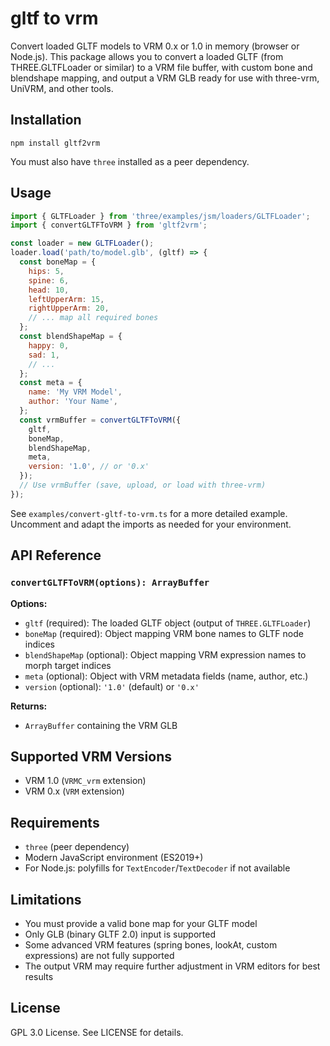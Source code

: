 # gltf to vrm

Convert loaded GLTF models to VRM 0.x or 1.0 in memory (browser or Node.js). This package allows you to convert a loaded GLTF (from THREE.GLTFLoader or similar) to a VRM file buffer, with custom bone and blendshape mapping, and output a VRM GLB ready for use with three-vrm, UniVRM, and other tools.

## Installation

```
npm install gltf2vrm
```

You must also have `three` installed as a peer dependency.

## Usage

```js
import { GLTFLoader } from 'three/examples/jsm/loaders/GLTFLoader';
import { convertGLTFToVRM } from 'gltf2vrm';

const loader = new GLTFLoader();
loader.load('path/to/model.glb', (gltf) => {
  const boneMap = {
    hips: 5,
    spine: 6,
    head: 10,
    leftUpperArm: 15,
    rightUpperArm: 20,
    // ... map all required bones
  };
  const blendShapeMap = {
    happy: 0,
    sad: 1,
    // ...
  };
  const meta = {
    name: 'My VRM Model',
    author: 'Your Name',
  };
  const vrmBuffer = convertGLTFToVRM({
    gltf,
    boneMap,
    blendShapeMap,
    meta,
    version: '1.0', // or '0.x'
  });
  // Use vrmBuffer (save, upload, or load with three-vrm)
});
```

See `examples/convert-gltf-to-vrm.ts` for a more detailed example. Uncomment and adapt the imports as needed for your environment.

## API Reference

### `convertGLTFToVRM(options): ArrayBuffer`

**Options:**

- `gltf` (required): The loaded GLTF object (output of `THREE.GLTFLoader`)
- `boneMap` (required): Object mapping VRM bone names to GLTF node indices
- `blendShapeMap` (optional): Object mapping VRM expression names to morph target indices
- `meta` (optional): Object with VRM metadata fields (name, author, etc.)
- `version` (optional): `'1.0'` (default) or `'0.x'`

**Returns:**

- `ArrayBuffer` containing the VRM GLB

## Supported VRM Versions

- VRM 1.0 (`VRMC_vrm` extension)
- VRM 0.x (`VRM` extension)

## Requirements

- `three` (peer dependency)
- Modern JavaScript environment (ES2019+)
- For Node.js: polyfills for `TextEncoder`/`TextDecoder` if not available

## Limitations

- You must provide a valid bone map for your GLTF model
- Only GLB (binary GLTF 2.0) input is supported
- Some advanced VRM features (spring bones, lookAt, custom expressions) are not fully supported
- The output VRM may require further adjustment in VRM editors for best results

## License

GPL 3.0 License. See LICENSE for details.
